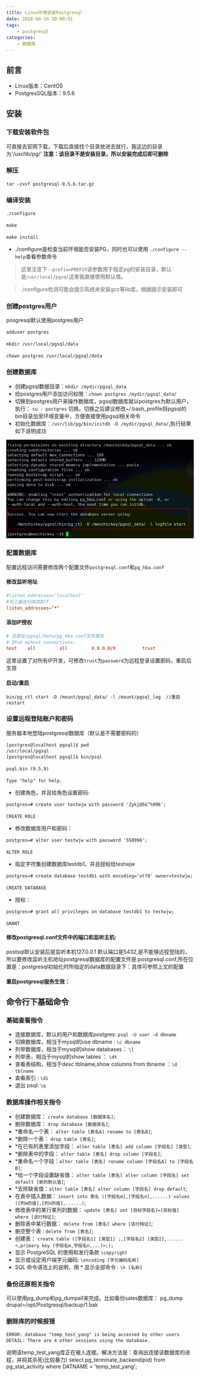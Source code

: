 ```yaml
---
title: Linux环境安装Postgresql
date: 2018-08-16 20:00:51
tags:
    - postgresql
categories:
    - 数据库
---
```


## 前言
- Linux版本：CentOS
- PostgresSQL版本：9.5.6

<!--more-->

## 安装

### 下载安装软件包
可直接去官网下载，下载后直接找个目录放进去就行，我这边的目录为'/usr/lib/pg/' **注意：该目录不是安装目录，所以安装完成后即可删除**

### 解压
```console
tar -zxvf postgresql-9.5.6.tar.gz
```

### 编译安装
```console
./configure

make

make install
```
- ./configure是检查当前环境能否安装PG，同时也可以使用 `./configure --help`查看参数命令
> 这里注意下`--prefix=PREFIX`该参数用于指定pg的安装目录，默认是`/usr/local/pgsql`这里我直接使用默认值。

> ./configure检测可能会提示系统未安装gcc等lib库，根据提示安装即可

### 创建postgres用户
posgresql默认使用postgres用户
```console
adduser postgres

mkdir /usr/local/pgsql/data

chown postgres /usr/local/pgsql/data
```

### 创建数据库
- 创建pgsql数据目录：`mkdir /mydir/pgsql_data`
- 给postgres用户添加访问权限：`chown postgres /mydir/pgsql_data/`
- 切换到postgres用户来操作数据库，pgsql数据库就以postgres为默认用户，执行： `su - postgres` 切换。切换之后建议修改~/.bash_profile将pgsql的bin目录加至环境变量中，方便直接使用pgsql相关命令
- 初始化数据库：`/usr/lib/pg/bin/initdb -D /mydir/pgsql_data/`,执行结果如下说明成功
<img src="Linux环境安装Postgresql/initpg.png" alt="initDB">

### 配置数据库
配置远程访问需要修改两个配置文件`postgresql.conf`和`pg_hba.conf`
#### 修改监听地址
```conf
#listen_addresses=’localhost’
#将上面这行改成如下
listen_addresses=’*’
```

#### 添加IP授权
```conf
# 这是在/pgsql/data/pg_hba.conf文件里加
# IPv4 myhost connections:
host    all         all         0.0.0.0/0          trust
```
这里设置了对所有IP开发，可修改`trust`为`password`为远程登录设置密码，重启后生效

#### 启动/重启
```console
bin/pg_ctl start -D /mount/pgsql_data/ -l /mount/pgsql_log  //重启restart
```

### 设置远程登陆账户和密码
服务器本地登陆postgresql数据库（默认是不需要密码的）
```console
[postgres@localhost pgsql]$ pwd
/usr/local/pgsql
[postgres@localhost pgsql]$ bin/psql

psql.bin (9.5.9)

Type "help" for help.
```

- 创建角色，并且给角色设置密码:
```console
postgres=# create user testwjw with password 'Zykj@5&^%996';

CREATE ROLE
```
- 修改数据库用户和密码：
```console
postgres=# alter user testwjw with password '558996';

ALTER ROLE
```

- 指定字符集创建数据库testdb1，并且授权给testwjw
```console
postgres=# create database testdb1 with encoding='utf8' owner=testwjw;

CREATE DATABASE
```
- 授权：
```console
postgres=# grant all privileges on database testdb1 to testwjw; 

GRANT
```

#### 修改postgresql.conf文件中的端口和监听主机:

postsql默认安装后是监听本机127.0.0.1 默认端口是5432,是不能够远程登陆的，所以要修改监听主机地址postgresql数据库的配置文件是:postgresql.conf,所在位置是：postgresql初始化时所指定的data数据目录下：具体可参照上文的配置

#### 重启postgresql服务生效：

## 命令行下基础命令
### 基础查看指令
- 连接数据库，默认的用户和数据库postgres: `psql -U user -d dbname`
- 切换数据库，相当于mysql的use dbname : `\c dbname`
- 列举数据库，相当于mysql的show databases： `\l`
- 列举表，相当于mysql的show tables ： `\dt`
- 查看表结构，相当于desc tblname,show columns from tbname ：`\d tblname`
- 查看索引 : `\di`
- 退出 psql: `\q`

### 数据库操作相关指令
- 创建数据库： `create database [数据库名]`; 
- 删除数据库： `drop database [数据库名]`;  
- *重命名一个表： `alter table [表名A] rename to [表名B]`; 
- *删除一个表： `drop table [表名]`;
- *在已有的表里添加字段： `alter table [表名] add column [字段名] [类型]`; 
- *删除表中的字段： `alter table [表名] drop column [字段名]`; 
- *重命名一个字段：`alter table [表名] rename column [字段名A] to [字段名B]`; 
- *给一个字段设置缺省值： `alter table [表名] alter column [字段名] set default [新的默认值]`;
- *去除缺省值：`alter table [表名] alter column [字段名] drop default`; 
- 在表中插入数据： `insert into 表名 ([字段名m],[字段名n],......) values ([列m的值],[列n的值],......)`; 
- 修改表中的某行某列的数据： `update [表名] set [目标字段名]=[目标值] where [该行特征]`; 
- 删除表中某行数据： `delete from [表名] where [该行特征]`; 
- 删空整个表 : `delete from [表名]`;
- 创建表： `create table ([字段名1] [类型1] ;,[字段名2] [类型2],......<,primary key (字段名m,字段名n,...)>;); `
- 显示 PostgreSQL 的使用和发行条款 `\copyright`
- 显示或设定用户端字元编码: `\encoding [字元编码名称]`
- SQL 命令语法上的说明，用 * 显示全部命令 : `\h [名称]`


### 备份还原相关指令
可以使用pg_dump和pg_dumpall来完成。比如备份sales数据库： 
pg_dump drupal>/opt/Postgresql/backup/1.bak 

### 删除库的时候报错
```console
ERROR: database "temp_test_yang" is being accessed by other users
DETAIL: There are 4 other sessions using the database.
```
说明该temp_test_yang库正在被人连接。解决方法是：查询出连接该数据库的进程，并将其杀死(比较暴力)
select pg_terminate_backend(pid) from pg_stat_activity where DATNAME = 'temp_test_yang';
